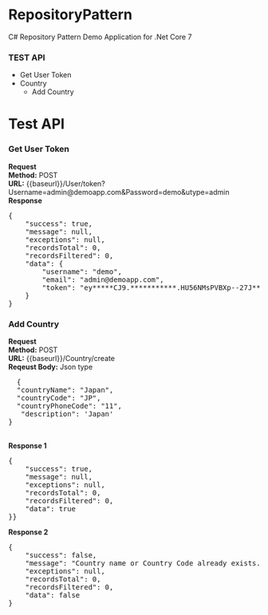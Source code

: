 # RepositoryPattern
C# Repository Pattern Demo Application for .Net Core 7

<h3>TEST API</h3>
<ul>
  <li>Get User Token</li>
  <li> Country
    <ul>
      <li>Add Country</li>
    </ul>
  </li>  
</ul>

# Test API
<h3>Get User Token</h3>
<b>Request</b><br>
<b>Method:</b> POST<br>
<b>URL:</b> {{baseurl}}/User/token?Username=admin@demoapp.com&Password=demo&utype=admin
<br>
<b>Response</b>
<pre>
{
    "success": true,
    "message": null,
    "exceptions": null,
    "recordsTotal": 0,
    "recordsFiltered": 0,
    "data": {
        "username": "demo",
        "email": "admin@demoapp.com",
        "token": "ey*****CJ9.***********.HU56NMsPVBXp--27J******Zec"
    }
}
</pre>

<h3>Add Country</h3>
<b>Request</b><br>
<b>Method:</b> POST<br>
<b>URL:</b> {{baseurl}}/Country/create<br>
<b>Reqeust Body:</b> Json type
<pre>
  {   
  "countryName": "Japan",
  "countryCode": "JP",
  "countryPhoneCode": "11",
   "description": 'Japan'
}
</pre>
<br></b>
<b>Response 1</b>
<pre>
{
    "success": true,
    "message": null,
    "exceptions": null,
    "recordsTotal": 0,
    "recordsFiltered": 0,
    "data": true
}}
</pre>
<b>Response 2</b>
<pre>
{
    "success": false,
    "message": "Country name or Country Code already exists.",
    "exceptions": null,
    "recordsTotal": 0,
    "recordsFiltered": 0,
    "data": false
}
</pre>
